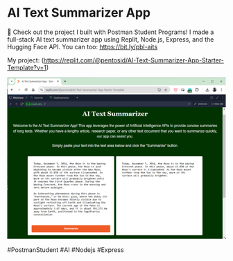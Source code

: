 # AI Text Summarizer App

🚀 Check out the project I built with Postman Student Programs! I made a full-stack AI text summarizer app using Replit, Node.js, Express, and the Hugging Face API. You can too: https://bit.ly/pbl-aits

My project: (https://replit.com/@pentosid/AI-Text-Summarizer-App-Starter-Template?v=1)

![Screenshot](https://github.com/siddheshmm/AI-Text-Summarizer-App/blob/1dc0234d4ac01312a9d4032e274bc15a34c2931b/public/images/Screenshot%202024-11-05%20171634.png)

#PostmanStudent #AI #Nodejs #Express 
